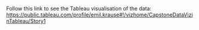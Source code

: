 Follow this link to see the Tableau visualisation of the data:
https://public.tableau.com/profile/emil.krause#!/vizhome/CapstoneDataVizinTableau/Story1
